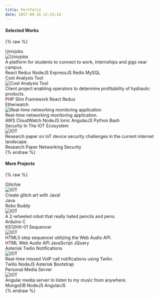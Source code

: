 ```yaml
---
title: Portfolio
date: 2017-09-16 22:33:14
---
```


#### Selected Works

{% raw %}
<div class="porfolio-items-container">
  <div class="portfolio-item">
    <div class="portfolio-item-name" onclick="javascript:window.location.href = '/portfolio/univjobs';">Univjobs</div>
    <img class="portfolio-item-image" onclick="javascript:window.location.href = '/portfolio/univjobs';" src="/images/proj/univjobs.png" alt="Univjobs" title="Univjobs.">
    <div class="portfolio-item-desc">A platform for students to connect to work, internships and gigs near campus.</div>
    <div class="post-tags">
      <span class="tagname">React</span>
      <span class="tagname">Redux</span>
      <span class="tagname">NodeJS</span>
      <span class="tagname">ExpressJS</span>
      <span class="tagname">Redis</span>
      <span class="tagname">MySQL</span>
    </div>
  </div>

  <div class="portfolio-item">
    <div class="portfolio-item-name" onclick="javascript:window.location.href = '/portfolio/cost-analysis-tool';">Cost Analysis Tool</div>
      <img class="portfolio-item-image" onclick="javascript:window.location.href = '/portfolio/cost-analysis-tool';" src="/images/proj/lynch.JPG" alt="Cost Analysis Tool" title="Cost Analysis Tool.">
    <div class="portfolio-item-desc">Client project enabling operators to determine profitability of hydraulic products.</div>
    <div class="post-tags">
      <span class="tagname">PHP</span>
      <span class="tagname">Slim Framework</span>
      <span class="tagname">React</span>
      <span class="tagname">Redux</span>
    </div>
  </div>

  <div class="portfolio-item">
    <div class="portfolio-item-name" onclick="javascript:window.location.href = '/portfolio/etherwatch';">Etherwatch</div>
    <img onclick="javascript:window.location.href = '/portfolio/etherwatch';" class="portfolio-item-image" src="/images/proj/etherwatch.JPG" alt="Real-time networking monitoring application" title="Real-time networking monitoring application">
    <div class="portfolio-item-desc">Real-time networking monitoring application.</div>
    <div class="post-tags">
      <span class="tagname">AWS CloudWatch</span>
      <span class="tagname">NodeJS</span>
      <span class="tagname">Ionic</span>
      <span class="tagname">AngularJS</span>
      <span class="tagname">Python</span>
      <span class="tagname">Bash</span>
    </div>
  </div>

  <div class="portfolio-item">
    <div class="portfolio-item-name" onclick="javascript:window.location.href = '/portfolio/iot-security';">Security In The IOT Ecosystem</div>
    <img class="portfolio-item-image" onclick="javascript:window.location.href = '/portfolio/iot-security';" src="/images/proj/security-in-iot.JPG" alt="IOT" title="IOT">
    <div class="portfolio-item-desc">Research paper on IoT device security challenges in the current internet landscape.</div>
    <div class="post-tags">
      <span class="tagname">Research Paper</span>
      <span class="tagname">Networking</span>
      <span class="tagname">Security</span>
    </div>
  </div>
  
</div>
{% endraw %}

#### More Projects

{% raw %}
<div class="porfolio-items-container">
  <div class="portfolio-item">
    <div class="portfolio-item-name" onclick="javascript:window.location.href = '/portfolio/glitchie';">Glitchie</div>
        <img onclick="javascript:window.location.href = '/portfolio/glitchie';" class="portfolio-item-image" src="/images/proj/glitchie.jpg" alt="IOT" title="IOT">
    <div class="portfolio-item-desc">Create glitch art with Java!</div>
    <div class="post-tags">
      <span class="tagname">Java</span>
    </div>
  </div>
  
  <div class="portfolio-item">
    <div class="portfolio-item-name" onclick="javascript:window.location.href = '/portfolio/robo';">Robo Buddy</div>
    <img class="portfolio-item-image" onclick="javascript:window.location.href = '/portfolio/robo';" src="/images/proj/robot.JPG" alt="IOT" title="IOT">
    <div class="portfolio-item-desc">A 2-wheeled robot that really hated pencils and pens.</div>
    <div class="post-tags">
      <span class="tagname">Arduino</span>
      <span class="tagname">C</span>
    </div>
  </div>

  <div class="portfolio-item">
    <div class="portfolio-item-name" onclick="javascript:window.location.href = '/portfolio/ks12hx';">KS12HX-01 Sequencer</div>
    <img class="portfolio-item-image" onclick="javascript:window.location.href = '/portfolio/ks12hx';" src="/images/proj/ks12hx.png" alt="IOT" title="IOT">
    <div class="portfolio-item-desc">HTML5 step sequencer utilizing the Web Audio API.</div>
    <div class="post-tags">
      <span class="tagname">HTML</span>
      <span class="tagname">Web Audio API</span>
      <span class="tagname">JavaScript</span>
      <span class="tagname">JQuery</span>
    </div>
  </div>

  <div class="portfolio-item">
    <div class="portfolio-item-name" onclick="javascript:window.location.href = '/portfolio/asterisk';">Asterisk Twilio Notifications</div>
    <img class="portfolio-item-image" onclick="javascript:window.location.href = '/portfolio/asterisk';" src="/images/proj/asterisk.JPG" alt="IOT" title="IOT">
    <div class="portfolio-item-desc">Real-time missed VoIP call notifications using Twilio.</div>
    <div class="post-tags">
      <span class="tagname">Twilio</span>
      <span class="tagname">NodeJS</span>
      <span class="tagname">Asterisk</span>
      <span class="tagname">Bootstrap</span>
    </div>
  </div>

  <div class="portfolio-item">
    <div class="portfolio-item-name" onclick="javascript:window.location.href = '/portfolio/personal-media-server';">Personal Media Server</div>
    <img class="portfolio-item-image" onclick="javascript:window.location.href = '/portfolio/personal-media-server';" src="/images/proj/music.PNG" alt="IOT" title="IOT">
    <div class="portfolio-item-desc">Angular media server to listen to my music from anywhere.</div>
    <div class="post-tags">
      <span class="tagname">MongoDB</span>
      <span class="tagname">NodeJS</span>
      <span class="tagname">AngularJS</span>
    </div>
  </div>
  
</div>
{% endraw %}



